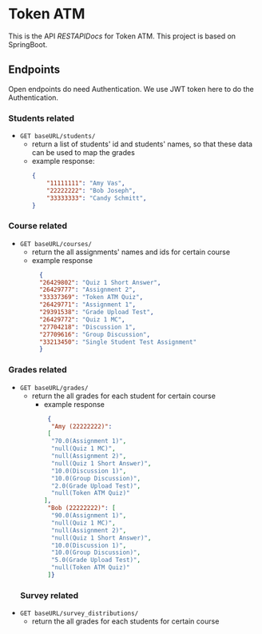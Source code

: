  # Token ATM
This is the API *RESTAPIDocs* for Token ATM.
This project is based on SpringBoot. 

## Endpoints

Open endpoints do need  Authentication.
We use JWT token here to do the Authentication.


### Students related
* `GET baseURL/students/`
  - return a list of students' id and students' names, so that these data can be used to map the grades
  - example response:
    ```json
    {
        "11111111": "Amy Vas",
        "22222222": "Bob Joseph",
        "33333333": "Candy Schmitt",
    }
    ```

### Course related
* `GET baseURL/courses/`
  * return the all assignments' names and ids for certain course 
  * example response
    ```json
      {
      "26429802": "Quiz 1 Short Answer",
      "26429777": "Assignment 2",
      "33337369": "Token ATM Quiz",
      "26429771": "Assignment 1",
      "29391538": "Grade Upload Test",
      "26429772": "Quiz 1 MC",
      "27704218": "Discussion 1",
      "27709616": "Group Discussion",
      "33213450": "Single Student Test Assignment"
      }
      ```

### Grades related
* `GET baseURL/grades/`
    * return the all grades for each student for certain course
      * example response
        ```json
         {
          "Amy (22222222)":
         [
          "70.0(Assignment 1)",
          "null(Quiz 1 MC)",
          "null(Assignment 2)",
          "null(Quiz 1 Short Answer)",
          "10.0(Discussion 1)",
          "10.0(Group Discussion)",
          "2.0(Grade Upload Test)",
          "null(Token ATM Quiz)" 
        ],
         "Bob (22222222)": [
          "90.0(Assignment 1)",
          "null(Quiz 1 MC)",
          "null(Assignment 2)",
          "null(Quiz 1 Short Answer)",
          "10.0(Discussion 1)",
          "10.0(Group Discussion)",
          "5.0(Grade Upload Test)",
          "null(Token ATM Quiz)"
         ]}
        ```
  ### Survey  related
* `GET baseURL/survey_distributions/`
    * return the all grades for each students for certain course